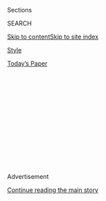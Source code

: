 <div id="app">

<div>

<div>

<div>

<div class="NYTAppHideMasthead css-1q2w90k e1suatyy0">

<div class="section css-ui9rw0 e1suatyy2">

<div class="css-eph4ug er09x8g0">

<div class="css-6n7j50">

</div>

<span class="css-1dv1kvn">Sections</span>

<div class="css-10488qs">

<span class="css-1dv1kvn">SEARCH</span>

</div>

[Skip to content](#site-content)[Skip to site
index](#site-index)

</div>

<div id="masthead-section-label" class="css-1wr3we4 eaxe0e00">

[Style](https://www.nytimes3xbfgragh.onion/section/style)

</div>

<div class="css-10698na e1huz5gh0">

</div>

</div>

<div id="masthead-bar-one" class="section hasLinks css-15hmgas e1csuq9d3">

<div class="css-uqyvli e1csuq9d0">

</div>

<div class="css-1uqjmks e1csuq9d1">

</div>

<div class="css-9e9ivx">

[](https://myaccount.nytimes3xbfgragh.onion/auth/login?response_type=cookie&client_id=vi)

</div>

<div class="css-1bvtpon e1csuq9d2">

[Today’s
Paper](https://www.nytimes3xbfgragh.onion/section/todayspaper)

</div>

</div>

</div>

</div>

<div data-aria-hidden="false">

<div id="site-content" data-role="main">

<div>

<div class="css-1aor85t" style="opacity:0.000000001;z-index:-1;visibility:hidden">

<div class="css-1hqnpie">

<div class="css-epjblv">

<span class="css-17xtcya">[Style](/section/style)</span><span class="css-x15j1o">|</span><span class="css-fwqvlz">TikTok
Ban? Creators and Fans Are Big
Mad</span>

</div>

<div class="css-k008qs">

<div class="css-1iwv8en">

<span class="css-18z7m18"></span>

<div>

</div>

</div>

<span class="css-1n6z4y">https://nyti.ms/39RA3fr</span>

<div class="css-1705lsu">

<div class="css-4xjgmj">

<div class="css-4skfbu" data-role="toolbar" data-aria-label="Social Media Share buttons, Save button, and Comments Panel with current comment count" data-testid="share-tools">

  - 
  - 
  - 
  - 
    
    <div class="css-6n7j50">
    
    </div>

  - 

</div>

</div>

</div>

</div>

</div>

</div>

<div id="NYT_TOP_BANNER_REGION" class="css-13pd83m">

</div>

<div id="top-wrapper" class="css-1sy8kpn">

<div id="top-slug" class="css-l9onyx">

Advertisement

</div>

[Continue reading the main
story](#after-top)

<div class="ad top-wrapper" style="text-align:center;height:100%;display:block;min-height:250px">

<div id="top" class="place-ad" data-position="top" data-size-key="top">

</div>

</div>

<div id="after-top">

</div>

</div>

<div>

<div id="sponsor-wrapper" class="css-1hyfx7x">

<div id="sponsor-slug" class="css-19vbshk">

Supported by

</div>

[Continue reading the main
story](#after-sponsor)

<div id="sponsor" class="ad sponsor-wrapper" style="text-align:center;height:100%;display:block">

</div>

<div id="after-sponsor">

</div>

</div>

<div class="css-186x18t">

</div>

<div class="css-1vkm6nb ehdk2mb0">

# TikTok Ban? Creators and Fans Are Big Mad

</div>

The uncertainty over the future of the wildly popular video app has
brought chaos to its user community — and to the entertainment and
advertising industries as well.

<div class="css-79elbk" data-testid="photoviewer-wrapper">

<div class="css-z3e15g" data-testid="photoviewer-wrapper-hidden">

</div>

<div class="css-1a48zt4 ehw59r15" data-testid="photoviewer-children">

![<span class="css-16f3y1r e13ogyst0" data-aria-hidden="true">Curtis
Newbill, 24, is one of thousands of young creators who has found fame
through TikTok. A ban would upend large swaths of the entertainment
industry that have just been completely reoriented around the
app.</span><span class="css-cnj6d5 e1z0qqy90" itemprop="copyrightHolder"><span class="css-1ly73wi e1tej78p0">Credit...</span><span><span>David
Walter Banks for The New York
Times</span></span></span>](https://static01.graylady3jvrrxbe.onion/images/2020/08/03/fashion/03TIKTOK-BAN-jp/merlin_175239750_1679928f-0500-472c-8e89-e36a5ead824b-articleLarge.jpg?quality=75&auto=webp&disable=upscale)

</div>

</div>

<div class="css-18e8msd">

<div class="css-vp77d3 epjyd6m0">

<div class="css-hus3qt ey68jwv0" data-aria-hidden="true">

[![Taylor
Lorenz](https://static01.graylady3jvrrxbe.onion/images/2020/03/18/reader-center/author-taylor-lorenz/author-taylor-lorenz-thumbLarge.png
"Taylor Lorenz")](https://www.nytimes3xbfgragh.onion/by/taylor-lorenz)

</div>

<div class="css-1baulvz">

By [<span class="css-1baulvz last-byline" itemprop="name">Taylor
Lorenz</span>](https://www.nytimes3xbfgragh.onion/by/taylor-lorenz)

</div>

</div>

  - Aug. 2,
    2020

  - 
    
    <div class="css-4xjgmj">
    
    <div class="css-d8bdto" data-role="toolbar" data-aria-label="Social Media Share buttons, Save button, and Comments Panel with current comment count" data-testid="share-tools">
    
      - 
      - 
      - 
      - 
        
        <div class="css-6n7j50">
        
        </div>
    
      - 
    
    </div>
    
    </div>

</div>

</div>

<div class="section meteredContent css-1r7ky0e" name="articleBody" itemprop="articleBody">

<div class="css-1fanzo5 StoryBodyCompanionColumn">

<div class="css-53u6y8">

It was a weekend of chaos on TikTok — unleashed on Friday night when
President Trump said, while aboard Air Force One, that he might ban the
video app.

The surprise announcement sent influencers in droves onto livestreams to
give possibly premature [teary and heartfelt
goodbyes](https://twitter.com/iamaliceophelia/status/1289402462957273088)
to their fans, asking them to join them on apps like Instagram, YouTube
and Triller. For agencies that manage talent on the platform, it was a
long weekend of hand-holding and downloading TikTok archives for
posterity.<span class="css-8l6xbc evw5hdy0"> </span>Some users, in a
last-hurrah bid for virality, reposted TikToks they said had previously
been removed by the service for violating nudity or profanity
guidelines.

Others tried to make light of the situation. Addison Easterling, 19, a
TikTok star who dropped out of Louisiana State University to pursue a
full-time influencer career, [posted a video of
herself](https://vm.tiktok.com/J2T9X8K/) pretending to knock on the
college’s doors to let her back in. “Me at LSU tomorrow,” she captioned
it.

TikTok is known mostly for dance videos and comedic skits, but that
silliness can obscure two facts: TikTok has become a powerhouse in the
entertainment industry and the primary platform that music executives
and talent agents use to scout the next big act. And, at the same time,
especially as the election nears, the app has become an information and
organizing hub for Gen Z activists and politically-minded young people.

</div>

</div>

<div class="css-1fanzo5 StoryBodyCompanionColumn">

<div class="css-53u6y8">

TikTok has had a fraught relationship with the United States government
for some time. Several administration officials, including the
president, fear the app is a security risk because its parent company,
ByteDance, is Chinese, potentially giving the Chinese government access
to American user data. TikTok and ByteDance have vehemently denied any
relationship with the Chinese government.

The president’s comments suggesting he would shut down TikTok in the
United States stalled ByteDance’s negotiations to sell the app to
Microsoft as a way to address the security concerns. On Sunday,
[Microsoft said that it had resumed
talks](https://www.nytimes3xbfgragh.onion/2020/08/02/business/economy/trump-tiktok-china-national-security.html)
after consulting with the president, giving some hope to users that the
app would survive.

Young users say TikTok is a crucial outlet for education about climate
change, systemic racism and the Black Lives Matter movement. The talk of
a ban only politicized them further, with many TikTokers believing Mr.
Trump’s threats were a direct response to their campaigns against him.

“TikTok is to Black Lives Matter what Twitter was to the Arab Spring,”
said Kareem Rahma, 34, a TikTok creator with nearly 400,000 followers on
the app. Mr. Rahma’s TikToks from the Black Lives Matter protests in
Minneapolis garnered tens of millions of views. “I saw a lot of youth on
the ground TikToking the protests as opposed to livestreaming, tweeting
or Instagramming,” he said. “The conversations these kids are having
with each other are essential.”

In June, teenage TikTok users [claimed responsibility for inflating
attendance
expectations](https://www.nytimes3xbfgragh.onion/2020/06/21/style/tiktok-trump-rally-tulsa.html),
leading to rows upon rows of empty seats, for Mr. Trump’s rally in
Tulsa, Okla., after thousands of them registered for tickets to the
event that they had no plans to redeem.

</div>

</div>

<div class="css-1fanzo5 StoryBodyCompanionColumn">

<div class="css-53u6y8">

TikTok users have also waged coordinated campaigns to rate Mr. Trump’s
businesses poorly on Google, to spam online surveys aimed at Trump
supporters with useless information and to damage the Trump campaign’s
e-commerce store by collecting in their shopping baskets items they
never intend to buy.

Ellie Zeiler, 16, who has 6.3 million followers on TikTok, said that Mr.
Trump’s threat to ban the app may even sway more [young people to vote
against
him](https://www.nbcnews.com/news/us-news/trump-s-threatened-tiktok-ban-could-motivate-young-users-vote-n1235587).
“I think that a lot of people didn’t like Trump before, and this has
driven people to not like him even more,” she said.

“For many kids, politics feel very distant,” said Eitan Bernath, 18, who
has 1.2 million followers on TikTok. “This might be the first time it
hits home for a lot of kids.”

On Sunday, nine TikTok creators with a collective 54 million followers,
including Brittany Broski, Hope Schwing and Mitchell Crawford, published
an open letter addressed to Mr. Trump on
[Medium](https://medium.com/@whoismax/dear-president-trump-an-open-letter-from-the-tiktok-creator-community-e56b21c682fb).

“TikTok has enabled the kinds of interactions that could never take
place on the likes of Facebook and Instagram,” they
[wrote](https://medium.com/@whoismax/dear-president-trump-an-open-letter-from-the-tiktok-creator-community-e56b21c682fb).
“Our generation has grown up on the internet, but our vision of the
internet is going to require more than two gatekeepers. Why not use this
as an opportunity to level the playing field?” they urged.

Vanessa Pappas, the general manager of TikTok North America, attempted
to quell concerns on Saturday. “We’re not planning on going anywhere,”
she said in a [statement released on the
app](https://twitter.com/TaylorLorenz/status/1289579919358545920).

</div>

</div>

<div class="css-1fanzo5 StoryBodyCompanionColumn">

<div class="css-53u6y8">

## Disrupting the new entertainment business

</div>

</div>

<div class="css-79elbk" data-testid="photoviewer-wrapper">

<div class="css-z3e15g" data-testid="photoviewer-wrapper-hidden">

</div>

<div class="css-1a48zt4 ehw59r15" data-testid="photoviewer-children">

![<span class="css-16f3y1r e13ogyst0" data-aria-hidden="true">TikTok is
known mostly for lighthearted dance videos and comedic skits, but over
the past year the app has become a hub for Gen Z activists and
politically-minded young
people.</span><span class="css-cnj6d5 e1z0qqy90" itemprop="copyrightHolder"><span class="css-1ly73wi e1tej78p0">Credit...</span><span>David
Walter Banks for The New York
Times</span></span>](https://static01.graylady3jvrrxbe.onion/images/2020/08/02/fashion/02TIKTOK-BAN-2/02TIKTOK-BAN-2-articleLarge.jpg?quality=75&auto=webp&disable=upscale)

</div>

</div>

<div class="css-1fanzo5 StoryBodyCompanionColumn">

<div class="css-53u6y8">

The TikTok creator Curtis Newbill, 24, is one of thousands of young
creators who has found fame through the app.

When he walked into a friend’s house in Los Angeles on Friday night, his
stomach sank. He was there for a gathering with fellow TikTok stars
known as the Sway Boys. “They were like, ‘Did you hear about TikTok?
It’s getting banned,’” Mr. Newbill said.

Mr. Newbill’s next few hours were a blur. He remained at the gathering
and tried not to think about the situation, but a pit in his stomach
grew throughout the night. He went live on the app, telling his [4.3
million followers](https://www.tiktok.com/@curtisnewbill) to follow him
on Instagram.

All night, Mr. Newbill fielded a barrage of texts from concerned family
and friends. He stayed up until 6:30 a.m., waiting for any information
about his future.

Like thousands of other entertainers who have made the pilgrimage to Los
Angeles in the [most recent West Coast entertainment gold
rush](https://www.nytimes3xbfgragh.onion/2020/01/03/style/hype-house-los-angeles-tik-tok.html),
Mr. Newbill relies solely on income from TikTok to make a living. “I
live song deal to song deal,” he said.

</div>

</div>

<div class="css-1fanzo5 StoryBodyCompanionColumn">

<div class="css-53u6y8">

The loss of TikTok would upend large swaths of the entertainment
industry that have just been completely reoriented around the app.

</div>

</div>

<div class="css-cfo9c3">

</div>

<div class="css-1fanzo5 StoryBodyCompanionColumn">

<div class="css-53u6y8">

TikTok has rewritten the pop charts, becoming a new default for how
labels and aspiring artists promote their songs. And TikTok is where
major brands like American Eagle, Chipotle and others spend millions to
reach the next generation of consumers.

“I’ve lost brand deals in the past week,” Ms. Zeiler said. “They’re
saying, ‘We don’t want to do this anymore.’ They’re worried if TikTok
gets taken down, they’re not going to get their full potential on the
deal.”

Management teams worked all night on Friday to back up their clients’
videos using [FYP. RIP,](https://www.fyp.rip/) a tool that downloads
users' TikTok videos and emails them copies. Several managers held
conference calls with skittish brands that were seeking to cancel deals.
“We’re preparing for the worst,” said Mario Ayuso, an influencer
manager.

“A lot of the newer talent I work with began their career on TikTok and
it has been the foundation for everything they know today,” said Keith
Dorsey, another talent manager. “They are concerned, worried and
somewhat freaked out. One of them actually planned on quitting his job
tomorrow to take his TikTok career to the next level. Our group chats
are on fire right now.”

</div>

</div>

<div class="css-1fanzo5 StoryBodyCompanionColumn">

<div class="css-53u6y8">

## Emerging platforms and competitors see a moment

If the app’s potential shutdown or instability around a sudden sale has
any silver lining, it’s a flood of new users to smaller platforms.
[Clash](https://create.clashapp.co/appstore), a new short-form video app
founded by Brendon McNerney, a former Vine star, became available on
Friday night after the news and shot up the app store rankings on
Saturday. Byte and Dubsmash, two other short form video apps, have also
begun actively recruiting TikTok stars.

</div>

</div>

<div class="css-cfo9c3">

</div>

<div class="css-1fanzo5 StoryBodyCompanionColumn">

<div class="css-53u6y8">

Last Wednesday, Triller, an app that functions similarly to TikTok,
announced it had [hired the 18-year-old TikTok star Josh
Richards](https://www.businessinsider.com/triller-names-tiktok-star-josh-richards-strategy-head-seeks-funding-2020-7)
as the platform’s chief strategy officer, and successfully wooed Mr.
Richards along with two other large TikTok stars, Griffin Johnson, 21,
and Noah Beck, 19, to join the platform as investors.

Instagram is also offering TikTok creators deals of hundreds of
thousands of dollars to create content on Reels, its new product with
similarities, according to [The Wall Street
Journal](https://www.wsj.com/articles/facebook-seeks-to-reel-in-tiktok-creators-raising-stakes-in-social-media-rivalry-11595928600?mod=hp_lead_pos3).

Perez Hilton, a longtime celebrity news chronicler who has
[amassed 850,000 followers on
TikTok](https://www.tiktok.com/@perezhilton), said he hoped that just
the threat of a ban would serve as a note of caution for the young
talent on the app. “These influencers on TikTok can’t have all their
eggs in one basket,” he said. “You have to be everywhere,” he said, if
you want to stay famous.

“You need to hustle,” he said. “A lot of the TikTokers that are just
pretty, those are the ones that are really going to struggle. Pretty
doesn’t age well and it doesn’t translate. The ones that are willing to
work on and off TikTok and other platforms, they’re the ones that will
be able to continue to thrive.”

</div>

</div>

</div>

<div>

</div>

<div>

</div>

<div>

</div>

<div>

<div id="bottom-wrapper" class="css-1ede5it">

<div id="bottom-slug" class="css-l9onyx">

Advertisement

</div>

[Continue reading the main
story](#after-bottom)

<div id="bottom" class="ad bottom-wrapper" style="text-align:center;height:100%;display:block;min-height:90px">

</div>

<div id="after-bottom">

</div>

</div>

</div>

</div>

</div>

## Site Index

<div>

</div>

## Site Information Navigation

  - [© <span>2020</span> <span>The New York Times
    Company</span>](https://help.nytimes3xbfgragh.onion/hc/en-us/articles/115014792127-Copyright-notice)

<!-- end list -->

  - [NYTCo](https://www.nytco.com/)
  - [Contact
    Us](https://help.nytimes3xbfgragh.onion/hc/en-us/articles/115015385887-Contact-Us)
  - [Work with us](https://www.nytco.com/careers/)
  - [Advertise](https://nytmediakit.com/)
  - [T Brand Studio](http://www.tbrandstudio.com/)
  - [Your Ad
    Choices](https://www.nytimes3xbfgragh.onion/privacy/cookie-policy#how-do-i-manage-trackers)
  - [Privacy](https://www.nytimes3xbfgragh.onion/privacy)
  - [Terms of
    Service](https://help.nytimes3xbfgragh.onion/hc/en-us/articles/115014893428-Terms-of-service)
  - [Terms of
    Sale](https://help.nytimes3xbfgragh.onion/hc/en-us/articles/115014893968-Terms-of-sale)
  - [Site
    Map](https://spiderbites.nytimes3xbfgragh.onion)
  - [Help](https://help.nytimes3xbfgragh.onion/hc/en-us)
  - [Subscriptions](https://www.nytimes3xbfgragh.onion/subscription?campaignId=37WXW)

</div>

</div>

</div>

</div>

